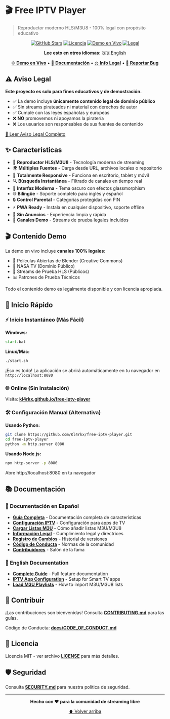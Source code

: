 # 🎬 Free IPTV Player

> Reproductor moderno HLS/M3U8 - 100% legal con propósito educativo

<div align="center">

[![GitHub Stars](https://img.shields.io/github/stars/Kl4rkx/free-iptv-player?style=for-the-badge)](https://github.com/Kl4rkx/free-iptv-player/stargazers)
[![Licencia](https://img.shields.io/badge/licencia-MIT-green.svg?style=for-the-badge)](./LICENSE)
[![Demo en Vivo](https://img.shields.io/badge/demo-online-blue.svg?style=for-the-badge)](https://kl4rkx.github.io/free-iptv-player)
[![Legal](https://img.shields.io/badge/100%25-LEGAL-brightgreen.svg?style=for-the-badge)](./data/README-LEGAL.md)

**Lee esto en otros idiomas:** [🇬🇧 English](./README.md)

[🌐 **Demo en Vivo**](https://kl4rkx.github.io/free-iptv-player) • [📖 **Documentación**](./docs/) • [⚖️ **Info Legal**](./data/README-LEGAL.md) • [🐛 **Reportar Bug**](https://github.com/Kl4rkx/free-iptv-player/issues)

</div>

## ⚠️ Aviso Legal

**Este proyecto es solo para fines educativos y de demostración.**

- ✅ La demo incluye **únicamente contenido legal de dominio público**
- ✅ Sin streams pirateados ni material con derechos de autor
- ✅ Cumple con las leyes españolas y europeas
- ❌ **NO** promovemos ni apoyamos la piratería
- ❌ Los usuarios son responsables de sus fuentes de contenido

[📖 Leer Aviso Legal Completo](./data/README-LEGAL.md)

## ✨ Características

- 🎥 **Reproductor HLS/M3U8** - Tecnología moderna de streaming
- 🌍 **Múltiples Fuentes** - Carga desde URL, archivos locales o repositorio
- 📱 **Totalmente Responsive** - Funciona en escritorio, tablet y móvil
- 🔍 **Búsqueda Instantánea** - Filtrado de canales en tiempo real
- 🎨 **Interfaz Moderna** - Tema oscuro con efectos glassmorphism
- 🌐 **Bilingüe** - Soporte completo para inglés y español
- 🔒 **Control Parental** - Categorías protegidas con PIN
- ⚡ **PWA Ready** - Instala en cualquier dispositivo, soporte offline
- 🚫 **Sin Anuncios** - Experiencia limpia y rápida
- 🧪 **Canales Demo** - Streams de prueba legales incluidos

## 🎬 Contenido Demo

La demo en vivo incluye **canales 100% legales**:
- 🐰 Películas Abiertas de Blender (Creative Commons)
- 🚀 NASA TV (Dominio Público)
- 🧪 Streams de Prueba HLS (Públicos)
- 📊 Patrones de Prueba Técnicos

Todo el contenido demo es legalmente disponible y con licencia apropiada.

## 🚀 Inicio Rápido

### ⚡ Inicio Instantáneo (Más Fácil)

**Windows:**
```cmd
start.bat
```

**Linux/Mac:**
```bash
./start.sh
```

¡Eso es todo! La aplicación se abrirá automáticamente en tu navegador en `http://localhost:8080`

### 🌐 Online (Sin Instalación)

Visita: **[kl4rkx.github.io/free-iptv-player](https://kl4rkx.github.io/free-iptv-player)**

### 🛠️ Configuración Manual (Alternativa)

**Usando Python:**
```bash
git clone https://github.com/Kl4rkx/free-iptv-player.git
cd free-iptv-player
python -m http.server 8080
```

**Usando Node.js:**
```bash
npx http-server -p 8080
```

Abre http://localhost:8080 en tu navegador

## 📚 Documentación

### 📖 Documentación en Español

- **[Guía Completa](./docs/GUIA_COMPLETA.md)** - Documentación completa de características
- **[Configuración IPTV](./docs/CONFIGURACION-IPTV.md)** - Configuración para apps de TV
- **[Cargar Listas M3U](./docs/CARGAR-LISTAS-M3U.md)** - Cómo añadir listas M3U/M3U8
- **[Información Legal](./data/README-LEGAL.md)** - Cumplimiento legal y directrices
- **[Registro de Cambios](./docs/CHANGELOG.md)** - Historial de versiones
- **[Código de Conducta](./docs/CODE_OF_CONDUCT.md)** - Normas de la comunidad
- **[Contribuidores](./docs/CONTRIBUTORS.md)** - Salón de la fama

### 📖 English Documentation

- **[Complete Guide](./docs/COMPLETE-GUIDE.md)** - Full feature documentation
- **[IPTV App Configuration](./docs/IPTV-APP-CONFIGURATION.md)** - Setup for Smart TV apps
- **[Load M3U Playlists](./docs/LOAD-M3U-LISTS.md)** - How to import M3U/M3U8 lists

## 🤝 Contribuir

¡Las contribuciones son bienvenidas! Consulta **[CONTRIBUTING.md](./CONTRIBUTING.md)** para las guías.

Código de Conducta: **[docs/CODE_OF_CONDUCT.md](./docs/CODE_OF_CONDUCT.md)**

## 📄 Licencia

Licencia MIT - ver archivo **[LICENSE](./LICENSE)** para más detalles.

## 🛡️ Seguridad

Consulta **[SECURITY.md](./SECURITY.md)** para nuestra política de seguridad.

---

<div align="center">

**Hecho con ❤️ para la comunidad de streaming libre**

[⬆ Volver arriba](#-free-iptv-player)

</div>

